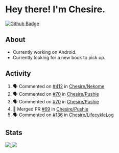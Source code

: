# Hey there! I'm Chesire.

[![Github Badge](https://img.shields.io/badge/-Github-000?style=flat-square&logo=Github&logoColor=white&link=https://github.com/chesire)](https://github.com/chesire)

## About

<!-- Uses https://github.com/Chesire/natemoo-re -->
* Currently working on Android.
* Currently looking for a new book to pick up.
<!--
* Currently listening to: 
<a href="https://natemoo-re-iirbxe7wf.vercel.app/now-playing?open">
    <img src="https://natemoo-re-iirbxe7wf.vercel.app/now-playing" width="256" height="64" alt="Now Playing">
</a>  
-->

## Activity

<!-- Uses https://github.com/jamesgeorge007/github-activity-readme -->
<!--START_SECTION:activity-->
1. 🗣 Commented on [#412](https://github.com/Chesire/Nekome/issues/412) in [Chesire/Nekome](https://github.com/Chesire/Nekome)
2. 🗣 Commented on [#70](https://github.com/Chesire/Pushie/issues/70) in [Chesire/Pushie](https://github.com/Chesire/Pushie)
3. 🗣 Commented on [#70](https://github.com/Chesire/Pushie/issues/70) in [Chesire/Pushie](https://github.com/Chesire/Pushie)
4. 🎉 Merged PR [#69](https://github.com/Chesire/Pushie/pull/69) in [Chesire/Pushie](https://github.com/Chesire/Pushie)
5. 🗣 Commented on [#136](https://github.com/Chesire/LifecykleLog/issues/136) in [Chesire/LifecykleLog](https://github.com/Chesire/LifecykleLog)
<!--END_SECTION:activity-->

## Stats

<a href="https://github-readme-stats.vercel.app/api/top-langs/?username=chesire&theme=tokyonight">
    <img src="https://github-readme-stats.vercel.app/api/top-langs/?username=chesire&layout=compact&theme=tokyonight" >
</a>
<a href="https://github-readme-stats.vercel.app/api?username=chesire&show_icons=true&theme=tokyonight">
    <img src="https://github-readme-stats.vercel.app/api?username=chesire&show_icons=true&theme=tokyonight" >
</a>  
